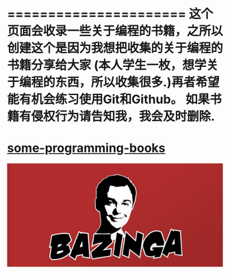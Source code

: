 
======================
这个页面会收录一些关于编程的书籍，之所以创建这个是因为我想把收集的关于编程的书籍分享给大家
(本人学生一枚，想学关于编程的东西，所以收集很多.)再者希望能有机会练习使用Git和Github。
如果书籍有侵权行为请告知我，我会及时删除.
=======================
**[some-programming-books](some-programming-books-zh.md)**
=======================

![谢耳朵](img/1234.jpg)

